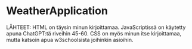 # WeatherApplication
LÄHTEET:
HTML on täysin minun kirjoittamaa.
JavaScriptissä on käytetty apuna ChatGPT:tä riveihin 45-60.
CSS on myös minun itse kirjoittamaa, mutta katsoin apua w3schoolsista joihinkin asioihin.

